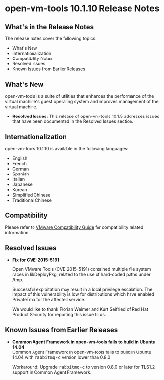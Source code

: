 # open-vm-tools 10.1.10 Release Notes

## What's in the Release Notes

The release notes cover the following topics:

*   What's New
*   Internationalization
*   Compatibility Notes
*   Resolved Issues
*   Known Issues from Earlier Releases

## What's New

open-vm-tools is a suite of utilities that enhances the performance of the virtual machine's guest operating system and improves management of the virtual machine.

*   **Resolved Issues**: This release of open-vm-tools 10.1.5 addresses issues that have been documented in the Resolved Issues section.

## Internationalization

open-vm-tools 10.1.10 is available in the following languages:

*   English
*   French
*   German
*   Spanish
*   Italian
*   Japanese
*   Korean
*   Simplified Chinese
*   Traditional Chinese

## Compatibility

Please refer to [VMware Compatibility Guide](http://www.vmware.com/resources/compatibility/search.php) for compatibility related information.

## Resolved Issues

*   **Fix for CVE-2015-5191**

    Open VMware Tools (CVE-2015-5191) contained multiple file system races in libDeployPkg, related to the use of hard-coded paths under /tmp.

    Successful exploitation may result in a local privilege escalation. The impact of this vulnerability is low for distributions which have enabled PrivateTmp for the affected service.

    We would like to thank Florian Weimer and Kurt Seifried of Red Hat Product Security for reporting this issue to us.

## Known Issues from Earlier Releases

*   **Common Agent Framework in open-vm-tools fails to build in Ubuntu 14.04**  
    Common Agent Framework in open-vm-tools fails to build in Ubuntu 14.04 with <tt>rabbitmq-c</tt> version lower than 0.8.0  

    Workaround: Upgrade <tt>rabbitmq-c</tt> to version 0.8.0 or later for TLS1.2 support in Common Agent Framework.

